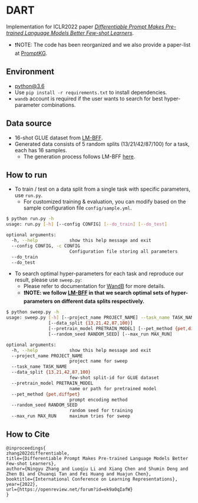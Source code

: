 # DART
Implementation for ICLR2022 paper *[Differentiable Prompt Makes Pre-trained Language Models Better Few-shot Learners](https://arxiv.org/pdf/2108.13161.pdf)*. 
- ❗NOTE: The code has been reorganized and we also provide a paper-list at [PromptKG](https://github.com/zjunlp/PromptKG).

## Environment
- python@3.6
- Use `pip install -r requirements.txt` to install dependencies.
- `wandb` account is required if the user wants to search for best hyper-parameter combinations.

## Data source
- 16-shot GLUE dataset from [LM-BFF](https://github.com/princeton-nlp/LM-BFF).
- Generated data consists of 5 random splits (13/21/42/87/100) for a task, each has 16 samples.
  - The generation process follows LM-BFF [here](https://github.com/princeton-nlp/LM-BFF/blob/main/tools/generate_k_shot_data.py).

## How to run
- To train / test on a data split from a single task with specific parameters, use `run.py`.
  - For customized training & evaluation, you can modify based on the sample configuration file `config/sample.yml`.
```bash
$ python run.py -h  
usage: run.py [-h] [--config CONFIG] [--do_train] [--do_test]

optional arguments:
  -h, --help            show this help message and exit
  --config CONFIG, -c CONFIG
                        Configuration file storing all parameters
  --do_train
  --do_test
```
- To search optimal hyper-parameters for each task and reproduce our result, please use `sweep.py`:
  - Please refer to documentation for [WandB](https://docs.wandb.ai/) for more details.
  - **❗NOTE: we follow [LM-BFF](https://github.com/princeton-nlp/LM-BFF) in that we search optimal sets of hyper-parameters on different data splits respectively.**
```bash
$ python sweep.py -h
usage: sweep.py [-h] [--project_name PROJECT_NAME] --task_name TASK_NAME
                [--data_split {13,21,42,87,100}]
                [--pretrain_model PRETRAIN_MODEL] [--pet_method {pet,diffpet}]
                [--random_seed RANDOM_SEED] [--max_run MAX_RUN]

optional arguments:
  -h, --help            show this help message and exit
  --project_name PROJECT_NAME
                        project name for sweep
  --task_name TASK_NAME
  --data_split {13,21,42,87,100}
                        few-shot split-id for GLUE dataset
  --pretrain_model PRETRAIN_MODEL
                        name or path for pretrained model
  --pet_method {pet,diffpet}
                        prompt encoding method
  --random_seed RANDOM_SEED
                        random seed for training
  --max_run MAX_RUN     maximum tries for sweep
```

## How to Cite
```
@inproceedings{
zhang2022differentiable,
title={Differentiable Prompt Makes Pre-trained Language Models Better Few-shot Learners},
author={Ningyu Zhang and Luoqiu Li and Xiang Chen and Shumin Deng and Zhen Bi and Chuanqi Tan and Fei Huang and Huajun Chen},
booktitle={International Conference on Learning Representations},
year={2022},
url={https://openreview.net/forum?id=ek9a0qIafW}
}
```

